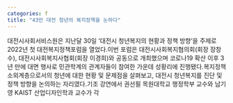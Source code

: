 ```yaml
---
categories: f
title: "43만 대전 청년의 복지정책을 논하다"
---
```

대전시사회서비스원은 지난달 30일 ‘대전시 청년복지의 현황과 정책 방향’을 주제로 2022년 첫 대전복지정책포럼을 열었다.이번 포럼은 대전시사회복지협의회(회장 장창수), 대전시사회복지사협회(회장 이경희)와 공동으로 개최했으며 코로나19 확산 이후 3년 만에 대면 행사로 민관학계의 관계자들이 참여한 가운데 성황리에 진행됐다.복지정책 소외계층으로서의 청년에 대한 현황 및 문제점을 살펴보고, 대전시 청년복지를 진단 및 정책 방향을 논의하는 자리였다.기조 강연에서 권선필 목원대학교 행정학부 교수와 남기영 KAIST 산업디자인학과 교수가 각